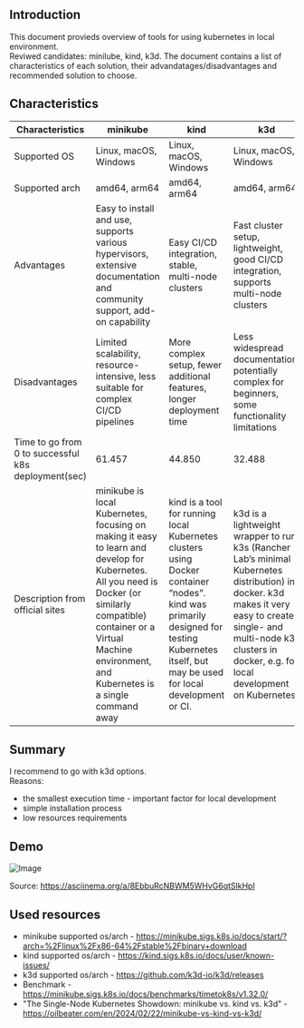 ## Introduction

This document provieds overview of tools for using kubernetes in local environment.  
Reviwed candidates: minilube, kind, k3d. 
The document contains a list of characteristics of each solution, their advandatages/disadvantages and recommended solution to choose.

## Characteristics

| Characteristics                                     | minikube                                                                                                                                                                                                                              | kind                                                                                                                                                                                          | k3d                                                                                                                                                                                                                              |
|-----------------------------------------------------|---------------------------------------------------------------------------------------------------------------------------------------------------------------------------------------------------------------------------------------|-----------------------------------------------------------------------------------------------------------------------------------------------------------------------------------------------|----------------------------------------------------------------------------------------------------------------------------------------------------------------------------------------------------------------------------------|
| Supported OS                                        | Linux, macOS, Windows                                                                                                                                                                                                                 | Linux, macOS, Windows                                                                                                                                                                         | Linux, macOS, Windows                                                                                                                                                                                                            |
| Supported arch                                      | amd64, arm64                                                                                                                                                                                                                          | amd64, arm64                                                                                                                                                                                  | amd64, arm64                                                                                                                                                                                                                     |
| Advantages                                          | Easy to install and use, supports various hypervisors, extensive documentation and community support, add-on capability                                                                                                               | Easy CI/CD integration, stable, multi-node clusters                                                                                                                                           | Fast cluster setup, lightweight, good CI/CD integration, supports multi-node clusters                                                                                                                                            |
| Disadvantages                                       | Limited scalability, resource-intensive, less suitable for complex CI/CD pipelines                                                                                                                                                    | More complex setup, fewer additional features, longer deployment time                                                                                                                         | Less widespread documentation, potentially complex for beginners, some functionality limitations                                                                                                                                 |
| Time to go from 0 to successful k8s deployment(sec) | 61.457                                                                                                                                                                                                                                | 44.850                                                                                                                                                                                        | 32.488                                                                                                                                                                                                                           |
| Description from official sites                     | minikube is local Kubernetes, focusing on making it easy to learn and develop for Kubernetes.   All you need is Docker (or similarly compatible) container or a  Virtual Machine environment, and Kubernetes is a single command away | kind is a tool for running local Kubernetes clusters using Docker container “nodes”.  kind was primarily designed for testing Kubernetes itself, but may be used for local development or CI. | k3d is a lightweight wrapper to run  k3s (Rancher Lab’s minimal Kubernetes distribution) in docker.   k3d makes it very easy to create single- and multi-node  k3s clusters in docker, e.g. for local development on Kubernetes. |

## Summary

I recommend to go with k3d options.  
Reasons: 
- the smallest execution time - important factor for local development
- simple installation process
- low resources requirements

## Demo

![Image](./images/demo.gif)

Source: https://asciinema.org/a/8EbbuRcNBWM5WHvG6qtSlkHpI


## Used resources

- minikube supported os/arch - https://minikube.sigs.k8s.io/docs/start/?arch=%2Flinux%2Fx86-64%2Fstable%2Fbinary+download
- kind supported os/arch - https://kind.sigs.k8s.io/docs/user/known-issues/
- k3d supported os/arch - https://github.com/k3d-io/k3d/releases
- Benchmark - https://minikube.sigs.k8s.io/docs/benchmarks/timetok8s/v1.32.0/
- "The Single-Node Kubernetes Showdown: minikube vs. kind vs. k3d" - https://oilbeater.com/en/2024/02/22/minikube-vs-kind-vs-k3d/